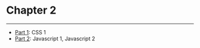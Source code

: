 # Chapter 2

---

* [Part 1](./part-1/README.md): CSS 1
* [Part 2](./part-2/README.md): Javascript 1, Javascript 2